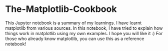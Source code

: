 # The-Matplotlib-Cookbook
This Jupyter notebook is a summary of my learnings. I have learnt matplotlib from various sources. In this notebook, I have tried to explain how things work in matplotlib using my own examples. I hope you will like it :) For those who already know matplotlib, you can use this as a reference notebook!
